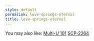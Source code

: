 ```yaml
---
style: default
permalink: love-springs-eternal
title: love-springs-eternal
---
```

You may also like:
[Multi-U 101](http://scp-wiki.net/multi-u-101)
[SCP-2264](http://scp-wiki.net/scp-2264)